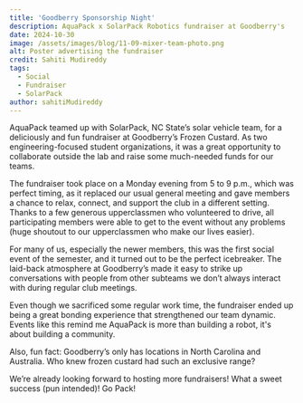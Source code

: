 ```yaml
---
title: 'Goodberry Sponsorship Night'
description: AquaPack x SolarPack Robotics fundraiser at Goodberry's 
date: 2024-10-30
image: /assets/images/blog/11-09-mixer-team-photo.png
alt: Poster advertising the fundraiser
credit: Sahiti Mudireddy
tags:
  - Social
  - Fundraiser
  - SolarPack
author: sahitiMudireddy
---
```


AquaPack teamed up with SolarPack, NC State’s solar vehicle team, for a deliciously and fun fundraiser at Goodberry’s Frozen Custard. As two engineering-focused student organizations, it was a great opportunity to collaborate outside the lab and raise some much-needed funds for our teams.

The fundraiser took place on a Monday evening from 5 to 9 p.m., which was perfect timing, as it replaced our usual general meeting and gave members a chance to relax, connect, and support the club in a different setting. Thanks to a few generous upperclassmen who volunteered to drive, all participating members were able to get to the event without any problems (huge shoutout to our upperclassmen who make our lives easier). 

For many of us, especially the newer members, this was the first social event of the semester, and it turned out to be the perfect icebreaker. The laid-back atmosphere at Goodberry’s made it easy to strike up conversations with people from other subteams we don’t always interact with during regular club meetings.

Even though we sacrificed some regular work time, the fundraiser ended up being a great bonding experience that strengthened our team dynamic. Events like this remind me AquaPack is more than building a robot, it's about building a community. 

Also, fun fact: Goodberry’s only has locations in North Carolina and Australia. Who knew frozen custard had such an exclusive range?

We’re already looking forward to hosting more fundraisers! What a sweet success (pun intended)! Go Pack! 
